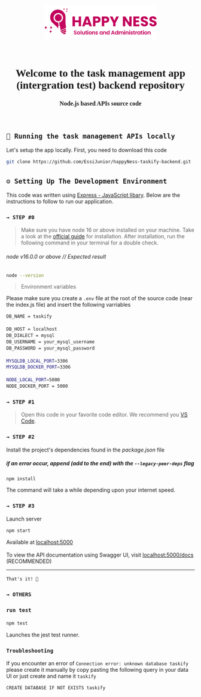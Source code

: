 <div align="center" style="font-family:consolas;" >
  <img src="./logo_brand.png" alt="HappyNess Logo" width="300"  style="margin:2rem;" >
  <h1>Welcome to the task management app (intergration test) backend repository</h1>
  <h3>Node.js based APIs source code</h3>
</div>
<br>


## `🚀 Running the task management APIs locally`

Let's setup the app locally. First, you need to download this code 

```sh
git clone https://github.com/EssiJunior/happyNess-taskify-backend.git
```


## `⚙️ Setting Up The Development Environment`
This code was written using [Express - JavaScript libary](https://expressjs.com/). Below are the instructions to follow to run our application.

### `→ STEP #0`

> Make sure you have node 16 or above installed on your machine. Take a look at the [official guide](https://nodejs.org/en/download) for installation. After installation, run the following command in your terminal for a double check.
###### node v16.0.0 or above // Expected result
```sh
node --version
```

> Environment variables

Please make sure you create a `.env` file at the root of the source code (near the index.js file) and insert the following varriables

```sh
DB_NAME = taskify

DB_HOST = localhost
DB_DIALECT = mysql
DB_USERNAME = your_mysql_username
DB_PASSWORD = your_mysql_password

MYSQLDB_LOCAL_PORT=3306
MYSQLDB_DOCKER_PORT=3306

NODE_LOCAL_PORT=5000
NODE_DOCKER_PORT = 5000
```

### `→ STEP #1`
> Open this code in your favorite code editor. We recommend you [VS Code](https://code.visualstudio.com/).


### `→ STEP #2`
Install the project's dependencies found in the *_package.json_* file
##### if an error occur, append (add to the end) with the `--legacy-peer-deps` flag
```sh
npm install 
```

The command will take a while depending upon your internet speed.

### `→ STEP #3`
Launch server  

```sh
npm start
```
Available at [localhost:5000](http://localhost:5000/)<br><br>
To view the API documentation using Swagger UI, visit [localhost:5000/docs](http://localhost:5000/docs) (RECOMMENDED)<br><hr>

`That's it! 🥂`


### `→ OTHERS`

### `run test`

```sh
npm test
```
Launches the jest test runner.



### `Troubleshooting`
If you encounter an error of `Connection error: unknown database taskify` please create it manually by copy pasting the following query in your data UI or just create and name it `taskify`

```sh
CREATE DATABASE IF NOT EXISTS taskify
```